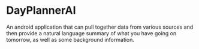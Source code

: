 # DayPlannerAI
An android application that can pull together data from various sources and then provide a natural language summary of what you have going on tomorrow, as well as some background information.